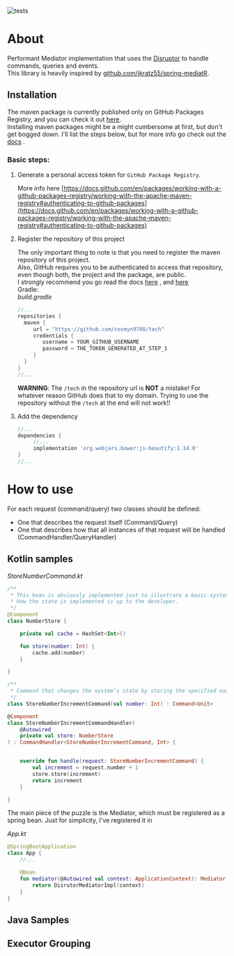 ![tests](https://github.com/cosmyn9708/spring-disruptor-mediatr/actions/workflows/gradle-test.yml/badge.svg)

# About

Performant Mediator implementation that uses the [Disruptor](https://github.com/LMAX-Exchange/disruptor) to handle
commands, queries and events.  
This library is heavily inspired by [github.com/jkratz55/spring-mediatR](https://github.com/jkratz55/spring-mediatR).

## Installation

The maven package is currently published only on GitHub Packages Registry, and you can check it out
[here](https://github.com/cosmyn9708/spring-disruptor-mediatr/packages).  
Installing maven packages might be a might cumbersome at first, but don't get bogged down. I'll list the steps below,
but for more info go check out
the [docs](https://docs.github.com/en/packages/working-with-a-github-packages-registry/working-with-the-apache-maven-registry#installing-a-package)
.

### Basic steps:

1. Generate a personal access token for `GitHub Package Registry`.

   More info here
   [https://docs.github.com/en/packages/working-with-a-github-packages-registry/working-with-the-apache-maven-registry#authenticating-to-github-packages](https://docs.github.com/en/packages/working-with-a-github-packages-registry/working-with-the-apache-maven-registry#authenticating-to-github-packages)
   

2. Register the repository of this project

   The only important thing to note is that you need to register the maven repository of this project.  
   Also, GitHub requires you to be authenticated to access that repository, even though both, the project and the
   package, are public.  
   I strongly recommend you go read the
   docs [here](https://docs.github.com/en/packages/working-with-a-github-packages-registry/working-with-the-gradle-registry)
   ,
   and [here](https://docs.github.com/en/packages/working-with-a-github-packages-registry/working-with-the-apache-maven-registry)  
   Gradle:   
   *build.gradle*
    ```groovy
   //...
   repositories {
      maven {
         url = "https://github.com/cosmyn9708/tech"
         credentials {
            username = YOUR_GITHUB_USERNAME
            password = THE_TOKEN_GENERATED_AT_STEP_1
         }
      }
   }
   //...
   ```
   **WARNING**: The `/tech` in the repository url is **NOT** a mistake! For whatever reason GitHub does that to my
   domain. Trying to use the repository without the `/tech` at the end will not work!!
   

3. Add the dependency
   ```groovy
   //...
   dependencies {
        //...
        implementation 'org.webjars.bower:js-beautify:1.14.0'
   }
   //...
   ```

# How to use

For each request (command/query) two classes should be defined:

- One that describes the request itself (Command/Query)
- One that describes how that all instances of that request will be handled (CommandHandler/QueryHandler)

## Kotlin samples

*StoreNumberCommand.kt*

```kotlin
/**
 * This bean is obviously implemented just to illustrate a basic system state.
 * How the state is implemented is up to the developer.
 */
@Component
class NumberStore {

    private val cache = HashSet<Int>()

    fun store(number: Int) {
        cache.add(number)
    }

}

/**
 * Command that changes the system's state by storing the specified number's increment.
 */
class StoreNumberIncrementCommand(val number: Int) : Command<Unit>

@Component
class StoreNumberIncrementCommandHandler(
    @Autowired
    private val store: NumberStore
) : CommandHandler<StoreNumberIncrementCommand, Int> {


    override fun handle(request: StoreNumberIncrementCommand) {
        val increment = request.number + 1
        store.store(increment)
        return increment
    }

}
```

The main piece of the puzzle is the Mediator, which must be registered as a spring bean. Just for simplicity, I've
registered it in

*App.kt*

```kotlin
@SpringBootApplication
class App {
    //...

    @Bean
    fun mediator(@Autowired val context: ApplicationContext): Mediator {
        return DisrutorMediatorImpl(context)
    }
}
```

## Java Samples

## Executor Grouping
